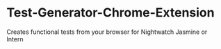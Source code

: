 # Test-Generator-Chrome-Extension
Creates functional tests from your browser for Nightwatch Jasmine or Intern
